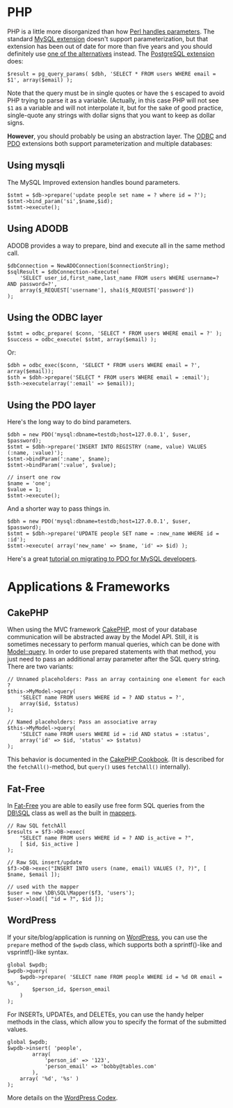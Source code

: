 # PHP

PHP is a little more disorganized than how
[Perl handles parameters](./perl.html).  The standard [MySQL
extension][mysql] doesn't support parameterization, but that extension
has been out of date for more than five years and you should definitely 
use [one of the alternatives][which-mysql] instead. The 
[PostgreSQL extension][pg] does:

    $result = pg_query_params( $dbh, 'SELECT * FROM users WHERE email = $1', array($email) );

Note that the query must be in single quotes or have the `$` escaped
to avoid PHP trying to parse it as a variable.  (Actually, in this
case PHP will not see `$1` as a variable and will not interpolate
it, but for the sake of good practice, single-quote any strings
with dollar signs that you want to keep as dollar signs.

**However**, you should probably be using an abstraction layer.
The [ODBC][odbc] and [PDO][pdo] extensions both support parameterization
and multiple databases:

[mysql]: http://php.net/manual/en/book.mysql.php
[which-mysql]: http://php.net/manual/en/mysqlinfo.api.choosing.php
[pg]: http://www.php.net/manual/en/book.pgsql.php
[odbc]: http://php.net/manual/en/book.uodbc.php
[pdo]: http://www.php.net/manual/en/book.pdo.php

## Using mysqli

The MySQL Improved extension handles bound parameters.

    $stmt = $db->prepare('update people set name = ? where id = ?');
    $stmt->bind_param('si',$name,$id);
    $stmt->execute();

## Using ADODB

ADODB provides a way to prepare, bind and execute all in the same method call.

    $dbConnection = NewADOConnection($connectionString);
    $sqlResult = $dbConnection->Execute(
        'SELECT user_id,first_name,last_name FROM users WHERE username=? AND password=?',
        array($_REQUEST['username'], sha1($_REQUEST['password'])
    );

## Using the ODBC layer

    $stmt = odbc_prepare( $conn, 'SELECT * FROM users WHERE email = ?' );
    $success = odbc_execute( $stmt, array($email) );

Or:

    $dbh = odbc_exec($conn, 'SELECT * FROM users WHERE email = ?', array($email));
    $sth = $dbh->prepare('SELECT * FROM users WHERE email = :email');
    $sth->execute(array(':email' => $email));

## Using the PDO layer

Here's the long way to do bind parameters.

    $dbh = new PDO('mysql:dbname=testdb;host=127.0.0.1', $user, $password);
    $stmt = $dbh->prepare('INSERT INTO REGISTRY (name, value) VALUES (:name, :value)');
    $stmt->bindParam(':name', $name);
    $stmt->bindParam(':value', $value);

    // insert one row
    $name = 'one';
    $value = 1;
    $stmt->execute();

And a shorter way to pass things in.

    $dbh = new PDO('mysql:dbname=testdb;host=127.0.0.1', $user, $password);
    $stmt = $dbh->prepare('UPDATE people SET name = :new_name WHERE id = :id');
    $stmt->execute( array('new_name' => $name, 'id' => $id) );

Here's a great [tutorial on migrating to PDO for MySQL developers](http://wiki.hashphp.org/PDO_Tutorial_for_MySQL_Developers).

# Applications & Frameworks

## CakePHP

When using the MVC framework [CakePHP][cakephp], most of your
database communication will be abstracted away by the Model API.
Still, it is sometimes necessary to perform manual queries, which
can be done with [Model::query][cake-model-query]. In order to use
prepared statements with that method, you just need to pass an
additional array parameter after the SQL query string.  There are
two variants:

    // Unnamed placeholders: Pass an array containing one element for each ?
    $this->MyModel->query(
        'SELECT name FROM users WHERE id = ? AND status = ?',
        array($id, $status)
    );

    // Named placeholders: Pass an associative array
    $this->MyModel->query(
        'SELECT name FROM users WHERE id = :id AND status = :status',
        array('id' => $id, 'status' => $status)
    );

This behavior is documented in the [CakePHP Cookbook][cake-cookbook].
(It is described for the `fetchAll()`-method, but `query()` uses
`fetchAll()` internally).

[cakephp]: http://cakephp.org/
[cake-model-query]: http://api.cakephp.org/class/model#method-Modelquery
[cake-cookbook]: http://book.cakephp.org/2.0/en/models/retrieving-your-data.html#prepared-statements

## Fat-Free

In [Fat-Free][fatfree] you are able to easily use free form SQL queries from the [DB\SQL][fatfree-sql] class as well as the built
in [mappers][fatfree-mappers].

    // Raw SQL fetchAll
    $results = $f3->DB->exec(
        "SELECT name FROM users WHERE id = ? AND is_active = ?",
        [ $id, $is_active ]
    );
    
    // Raw SQL insert/update
    $f3->DB->exec("INSERT INTO users (name, email) VALUES (?, ?)", [ $name, $email ]);

    // used with the mapper
    $user = new \DB\SQL\Mapper($f3, 'users');
    $user->load([ "id = ?", $id ]);

[fatfree]: https://fatfreeframework.com
[fatfree-sql]: https://fatfreeframework.com/3.7/databases
[fatfree-mappers]: https://fatfreeframework.com/3.7/databases#TheSmartSQLORM

## WordPress

If your site/blog/application is running on [WordPress][WP], you
can use the `prepare` method of the `$wpdb` class, which supports
both a sprintf()-like and vsprintf()-like syntax.

    global $wpdb;
    $wpdb->query(
        $wpdb->prepare( 'SELECT name FROM people WHERE id = %d OR email = %s',
            $person_id, $person_email
        )
    );

For INSERTs, UPDATEs, and DELETEs, you can use the handy helper methods in the class, which allow you to specify the format of the submitted values.

    global $wpdb;
    $wpdb->insert( 'people',
            array(
                'person_id' => '123',
                'person_email' => 'bobby@tables.com'
            ),
        array( '%d', '%s' )
    );

More details on the [WordPress Codex][codex].

[WP]: http://wordpress.org/
[codex]: http://codex.wordpress.org/Class_Reference/wpdb
